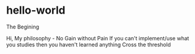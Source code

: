# hello-world
The Begining

Hi, 
My philosophy - 
  No Gain without Pain
  If you can't implement/use what you studies then you haven't learned anything
  Cross the threshold
